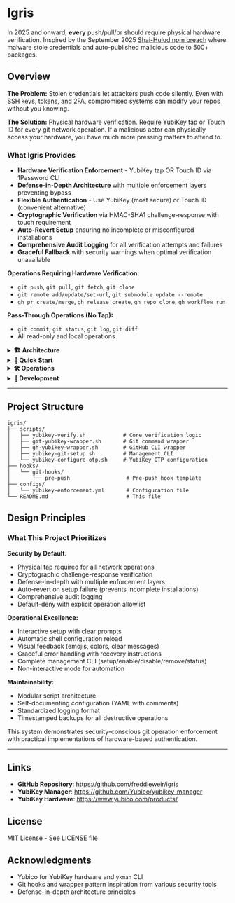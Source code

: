 # Igris

In 2025 and onward, **every** push/pull/pr should require physical hardware verification. Inspired by the September 2025 [Shai-Hulud npm breach](https://www.cisa.gov/news-events/alerts/2025/09/23/widespread-supply-chain-compromise-impacting-npm-ecosystem) where malware stole credentials and auto-published malicious code to 500+ packages.

## Overview

**The Problem:** Stolen credentials let attackers push code silently. Even with SSH keys, tokens, and 2FA, compromised systems can modify your repos without you knowing.

**The Solution:** Physical hardware verification. Require YubiKey tap or Touch ID for every git network operation. If a malicious actor can physically access your hardware, you have much more pressing matters to attend to.

### What Igris Provides

- **Hardware Verification Enforcement** - YubiKey tap OR Touch ID via 1Password CLI
- **Defense-in-Depth Architecture** with multiple enforcement layers preventing bypass
- **Flexible Authentication** - Use YubiKey (most secure) or Touch ID (convenient alternative)
- **Cryptographic Verification** via HMAC-SHA1 challenge-response with touch requirement
- **Auto-Revert Setup** ensuring no incomplete or misconfigured installations
- **Comprehensive Audit Logging** for all verification attempts and failures
- **Graceful Fallback** with security warnings when optimal verification unavailable

**Operations Requiring Hardware Verification:**
- `git push`, `git pull`, `git fetch`, `git clone`
- `git remote add/update/set-url`, `git submodule update --remote`
- `gh pr create/merge`, `gh release create`, `gh repo clone`, `gh workflow run`

**Pass-Through Operations (No Tap):**
- `git commit`, `git status`, `git log`, `git diff`
- All read-only and local operations

<details>
<summary><strong>🏗️ Architecture</strong></summary>

## System Architecture

Igris implements a defense-in-depth security model with three enforcement layers:

### Enforcement Layers

```
🔒 Igris Security Enforcement
│
├── Layer 1: Shell Wrappers
│   ├── git-yubikey-wrapper.sh      → Intercepts git commands
│   └── gh-yubikey-wrapper.sh       → Intercepts GitHub CLI commands
│
├── Layer 2: Git Hooks
│   └── pre-push hook               → Catches direct binary invocations
│
└── Layer 3: YubiKey Verification
    └── yubikey-verify.sh           → Cryptographic challenge-response
```

### Security Flow

**Shell Wrapper Layer (Primary):**
1. User executes `git push origin main`
2. Shell function intercepts command
3. Detects network operation
4. Triggers YubiKey verification
5. Only proceeds if verification succeeds

**Git Hook Layer (Secondary):**
1. Even if wrappers bypassed (direct binary call)
2. Pre-push hook executes before network operation
3. Requires YubiKey verification again
4. Aborts push if verification fails

**YubiKey Verification Core:**
1. Detects YubiKey presence via `ykman`
2. Generates random 32-byte challenge
3. Sends challenge to YubiKey OTP slot 2
4. Requires physical tap (hardware enforced)
5. Validates HMAC-SHA1 response
6. Logs attempt (success/failure/timeout)

### Verification Methods (Priority Order)

1. **YubiKey OTP with Required Touch** (MOST SECURE)
   - Cryptographic HMAC-SHA1 challenge-response
   - Touch flag enforced on YubiKey slot 2
   - Random 32-byte challenge per operation
   - Hardware-verified physical presence
   - Preferred method for maximum security

2. **Touch ID via 1Password CLI** (SECURE)
   - Biometric authentication using macOS Secure Enclave
   - Requires 1Password CLI with biometric unlock enabled
   - Hardware-backed (Touch ID sensor)
   - Excellent alternative when YubiKey unavailable
   - macOS only

3. **YubiKey OTP without Guaranteed Touch** (LESS SECURE)
   - Fallback if slot not configured with --touch
   - Still cryptographic but no guaranteed tap
   - Warns user to reconfigure for security

4. **YubiKey FIDO2 Presence Check** (INSECURE)
   - Only verifies YubiKey is plugged in
   - No tap requirement
   - Loudly warns this provides minimal security

5. **Simple Presence** (INSECURE FALLBACK)
   - Last resort verification
   - Critical warnings displayed
   - Only checks device connectivity

### Shell Integration

The system integrates with your shell configuration (~/.zshrc or ~/.bashrc):

```bash
# Wrapper functions
git() {
    "/path/to/git-yubikey-wrapper.sh" "$@"
}

gh() {
    "/path/to/gh-yubikey-wrapper.sh" "$@"
}

# Environment variables
export TOMB_DIR="/path/to/igris"
export TOMB_YUBIKEY_ENABLED=true
```

Wrappers intercept commands transparently while preserving all git/gh functionality and completions.

### Data Persistence

**Verification Logs:**
- Location: `~/.tomb-yubikey-verifications.log`
- Format: ISO 8601 timestamp, status, operation, method, serial number
- Monitors for repeated failures (alerts after 5 failures)

**Backups:**
- Location: `~/.tomb-yubikey-backup/`
- Contains timestamped shell config backups
- Removal creates comprehensive backup in `removal-TIMESTAMP/`

</details>

<details>
<summary><strong>🚀 Quick Start</strong></summary>

## Quick Start

### Prerequisites

**Hardware Verification (Choose One or Both):**

**Option 1: YubiKey (Most Secure)**
- YubiKey 4/5 series with OTP support
- `ykman` (YubiKey Manager CLI)

```bash
# macOS
brew install ykman

# Linux (Ubuntu/Debian)
sudo apt install yubikey-manager

# Linux (Fedora/RHEL)
sudo dnf install yubikey-manager

# Verify installation
ykman list
# Should show: YubiKey 5C Nano (Serial: 12345678)
```

**Option 2: Touch ID (Convenient Alternative - macOS only)**
- macOS device with Touch ID sensor
- 1Password CLI (`op`)

```bash
# macOS
brew install 1password-cli

# Sign in to 1Password
op signin

# Verify biometric unlock is enabled
op account list  # Should trigger Touch ID prompt
```

**General Requirements:**
- `git` (2.0+)
- Bash or Zsh shell

**Platform Support:**
- ✅ macOS (YubiKey + Touch ID)
- ✅ Linux (YubiKey only)
- ❌ Windows (not yet supported)

### Installation

**1. Clone Repository:**
```bash
git clone https://github.com/freddieweir/igris.git
cd igris
```

**2. Configure Hardware Verification:**

*If using YubiKey:*
```bash
./scripts/yubikey-configure-otp.sh configure
```
This sets up HMAC-SHA1 challenge-response with required touch on slot 2.

*If using Touch ID:*
```bash
# Ensure 1Password CLI is signed in
op signin

# Verify biometric unlock works
op account list  # Should trigger Touch ID
```

**3. Install Enforcement System:**
```bash
./scripts/yubikey-git-setup.sh setup
```

Interactive setup process:
- Detects available hardware (YubiKey and/or Touch ID)
- Installs shell wrappers for git/gh commands
- Configures global git hooks via template directory
- Backs up existing shell configuration
- **Requires hardware verification to complete** (proves physical access)
- Auto-reverts if verification fails

**4. Reload Shell Configuration:**
```bash
# Zsh
source ~/.zshrc

# Bash (macOS)
source ~/.bash_profile

# Bash (Linux)
source ~/.bashrc

# Or restart your terminal
```

### First Use

**Test Verification:**
```bash
./scripts/yubikey-git-setup.sh test
```

**Verify Status:**
```bash
./scripts/yubikey-git-setup.sh status
```

Expected output:
```
Enforcement: ✅ ENABLED
YubiKey:     ✅ Connected (YubiKey 5C Nano)
Touch ID:    ✅ Available (via 1Password CLI)
Wrappers:    ✅ Installed (git, gh)
Hooks:       ✅ Configured (global template)
```

**Try a Git Operation:**
```bash
git push origin main
```

**With YubiKey:**
```
🔑 Hardware verification required for: git push origin main
✅ YubiKey detected: Serial 12345678
ℹ️  Verifying with OTP challenge-response (requires physical tap)...
ℹ️  👆 TAP YOUR YUBIKEY NOW to verify (timeout: 10s)
[Tap your YubiKey]
✅ YubiKey tap verified! (2s)
✅ Verification successful! Proceeding with git push
[push proceeds normally]
```

**With Touch ID (no YubiKey connected):**
```
🔑 Hardware verification required for: git push origin main
ℹ️  Verifying with Touch ID via 1Password CLI...
ℹ️  👆 TOUCH ID REQUIRED to verify operation
[Touch the Touch ID sensor]
✅ Touch ID verified! (1s)
✅ Verification successful! Proceeding with git push
[push proceeds normally]
```

### Optional: Multi-Repository Installation

To install hooks in all workspace repositories:

```bash
./scripts/yubikey-git-setup.sh setup --all-repos
```

This installs pre-push hooks in repositories listed in `configs/yubikey-enforcement.yml`:
- `/Users/fweir/git/internal/repos/carian-observatory`
- `/Users/fweir/git/internal/repos/fifth-symphony`
- `/Users/fweir/git/internal/repos/EchoLink-Reborn`

</details>

<details>
<summary><strong>🛠️ Operations</strong></summary>

## Daily Operations

### Common Commands

| Task | Command | Description |
|------|---------|-------------|
| **Check Status** | `./scripts/yubikey-git-setup.sh status` | Show enforcement state and hardware availability |
| **Test Verification** | `./scripts/yubikey-git-setup.sh test` | Test hardware verification (YubiKey or Touch ID) |
| **Disable Enforcement** | `./scripts/yubikey-git-setup.sh disable` | Temporarily disable |
| **Enable Enforcement** | `./scripts/yubikey-git-setup.sh enable` | Re-enable after disable |
| **Remove System** | `./scripts/yubikey-git-setup.sh remove` | Complete uninstall |

### YubiKey OTP Management

| Task | Command | Description |
|------|---------|-------------|
| **Check Slot Status** | `./scripts/yubikey-configure-otp.sh status` | Show OTP configuration |
| **Configure Slot 2** | `./scripts/yubikey-configure-otp.sh configure` | Setup challenge-response |
| **Delete Slot 2** | `./scripts/yubikey-configure-otp.sh delete` | Remove OTP configuration |

### Management Workflow

**Temporarily Disable (Emergency):**
```bash
# Keep configuration, just disable checks
./scripts/yubikey-git-setup.sh disable

# Work without tap requirement
git push  # No tap required

# Re-enable when ready
./scripts/yubikey-git-setup.sh enable
```

**Environment Variable Override:**
```bash
# One-time bypass (use with caution)
export TOMB_YUBIKEY_ENABLED=false
git push  # Will work without tap (with warnings)
unset TOMB_YUBIKEY_ENABLED
```

**Complete Removal:**
```bash
./scripts/yubikey-git-setup.sh remove
```

Creates timestamped backup in `~/.tomb-yubikey-backup/removal-TIMESTAMP/` containing:
- Shell configuration before removal
- Pre-push hooks from all repositories
- Configuration files

### Troubleshooting

**"No YubiKey detected":**
```bash
# Check if YubiKey is recognized
ykman list

# Try replugging YubiKey
# Check USB connection
# Try different USB port
```

**"OTP Slot 2 is empty":**
```bash
# Configure OTP slot 2 with touch requirement
./scripts/yubikey-configure-otp.sh configure

# Verify configuration
./scripts/yubikey-configure-otp.sh status
```

**"Timeout waiting for tap":**
- YubiKey has 10-second timeout
- Watch for blinking LED indicating tap needed
- Ensure good finger contact with touch sensor
- Try tapping more firmly

**"1Password CLI not signed in":**
```bash
# Sign in to 1Password
op signin

# Verify biometric unlock is enabled
op account list  # Should trigger Touch ID

# Check 1Password app settings for biometric unlock
```

**"Touch ID verification failed":**
- Ensure Touch ID is enabled in System Settings
- Check 1Password CLI biometric unlock is enabled in 1Password app
- Try: `op signin` to refresh authentication
- Verify Touch ID sensor is working: System Settings → Touch ID & Password

**"Timeout waiting for Touch ID":**
- Touch ID has 10-second timeout
- Ensure finger is clean and dry
- Try different finger if enrolled with multiple
- Check System Settings for Touch ID configuration

**"Verification failed in pre-push hook":**
- Shell wrapper may have been bypassed
- Hook provides secondary enforcement
- Check status: `./scripts/yubikey-git-setup.sh status`
- Verify wrappers installed: `grep "YubiKey" ~/.zshrc`

**Wrapper Not Working After Setup:**
```bash
# Reload shell configuration
source ~/.zshrc  # or ~/.bashrc

# Or restart terminal
exit
# Open new terminal

# Verify installation
./scripts/yubikey-git-setup.sh status
```

**Multiple YubiKey Serials:**

Edit `configs/yubikey-enforcement.yml`:
```yaml
devices:
  allowed_serials:
    - 12345678  # Primary YubiKey
    - 87654321  # Backup YubiKey
  require_specific_device: false  # Allow any from list
```

### Verification Logs

**View Recent Verifications:**
```bash
tail -20 ~/.tomb-yubikey-verifications.log
```

**Check for Failures:**
```bash
grep "FAILURE\|TIMEOUT" ~/.tomb-yubikey-verifications.log
```

**Log Format:**
```
2025-10-01T14:23:45+0000 [SUCCESS] git push - OTP-TOUCH - Serial: 12345678
2025-10-01T14:25:12+0000 [TIMEOUT] git push - OTP-TOUCH - Serial: 12345678
2025-10-01T14:26:03+0000 [FAILURE] git fetch - no_device - Serial: n/a
```

</details>

<details>
<summary><strong>🔧 Development</strong></summary>

## Development & Customization

### Adding New Git Operations

**Edit Wrapper:** `scripts/git-yubikey-wrapper.sh`

```bash
# Add to NETWORK_OPERATIONS array
NETWORK_OPERATIONS=(
    "push"
    "pull"
    "fetch"
    "clone"
    "your-new-operation"  # Add here
)
```

**Update Configuration:** `configs/yubikey-enforcement.yml`

```yaml
operations:
  git:
    your_new_operation: required  # Add policy
```

### Adding GitHub CLI Operations

**Edit Wrapper:** `scripts/gh-yubikey-wrapper.sh`

Follow same pattern as git wrapper for `gh` commands.

### Customizing Verification Methods

**Edit Verification Script:** `scripts/yubikey-verify.sh`

The script tries verification methods in priority order:
1. `verify_otp_touch()` - Most secure
2. `verify_otp()` - Fallback
3. `verify_fido2_presence_only()` - Insecure
4. `verify_presence()` - Last resort

To enforce only OTP with touch, remove fallback methods from `main()` function.

### Testing Changes

**Test Verification:**
```bash
./scripts/yubikey-verify.sh "test-operation"
```

**Test Wrapper:**
```bash
./scripts/git-yubikey-wrapper.sh push origin main
```

**Dry Run Setup:**
```bash
# Setup with non-interactive mode
./scripts/yubikey-git-setup.sh setup --non-interactive

# Review changes before applying
grep "YubiKey" ~/.zshrc
```

### Integration with Other Tools

**Pre-commit Hooks:**
Igris uses pre-push hooks. To integrate with pre-commit framework:

```yaml
# .pre-commit-config.yaml
repos:
  - repo: local
    hooks:
      - id: yubikey-verify
        name: YubiKey Verification
        entry: /path/to/yubikey-verify.sh
        language: system
        stages: [push]
```

**CI/CD Integration:**
Disable enforcement for CI/CD runners:

```bash
# In CI/CD environment
export TOMB_YUBIKEY_ENABLED=false
```

Or use exemptions in configuration:

```yaml
exemptions:
  repos:
    - /path/to/ci-automation-repo
```

### Contributing

**Areas for Improvement:**
- [ ] FIDO2 proper implementation (not just presence check)
- [ ] Windows support (PowerShell wrappers)
- [ ] GUI installer for non-technical users
- [ ] Multi-YubiKey rotation support
- [ ] Time-based caching (tap once, valid for N minutes)
- [ ] Homebrew formula for easy installation
- [ ] Automated integration tests
- [ ] Keybase/GPG integration

**Submitting Changes:**
1. Fork the repository
2. Create feature branch: `git checkout -b feature/description`
3. Test thoroughly with your own YubiKey
4. Ensure no security regressions
5. Submit PR with clear description

</details>

---

## Project Structure

```
igris/
├── scripts/
│   ├── yubikey-verify.sh            # Core verification logic
│   ├── git-yubikey-wrapper.sh       # Git command wrapper
│   ├── gh-yubikey-wrapper.sh        # GitHub CLI wrapper
│   ├── yubikey-git-setup.sh         # Management CLI
│   └── yubikey-configure-otp.sh     # YubiKey OTP configuration
├── hooks/
│   └── git-hooks/
│       └── pre-push                  # Pre-push hook template
├── configs/
│   └── yubikey-enforcement.yml       # Configuration file
└── README.md                         # This file
```

## Design Principles

### What This Project Prioritizes

**Security by Default:**
- Physical tap required for all network operations
- Cryptographic challenge-response verification
- Defense-in-depth with multiple enforcement layers
- Auto-revert on setup failure (prevents incomplete installations)
- Comprehensive audit logging
- Default-deny with explicit operation allowlist

**Operational Excellence:**
- Interactive setup with clear prompts
- Automatic shell configuration reload
- Visual feedback (emojis, colors, clear messages)
- Graceful error handling with recovery instructions
- Complete management CLI (setup/enable/disable/remove/status)
- Non-interactive mode for automation

**Maintainability:**
- Modular script architecture
- Self-documenting configuration (YAML with comments)
- Standardized logging format
- Timestamped backups for all destructive operations

This system demonstrates security-conscious git operation enforcement with practical implementations of hardware-based authentication.

---

## Links

- **GitHub Repository**: https://github.com/freddieweir/igris
- **YubiKey Manager**: https://github.com/Yubico/yubikey-manager
- **YubiKey Hardware**: https://www.yubico.com/products/

## License

MIT License - See LICENSE file

## Acknowledgments

- Yubico for YubiKey hardware and `ykman` CLI
- Git hooks and wrapper pattern inspiration from various security tools
- Defense-in-depth architecture principles

